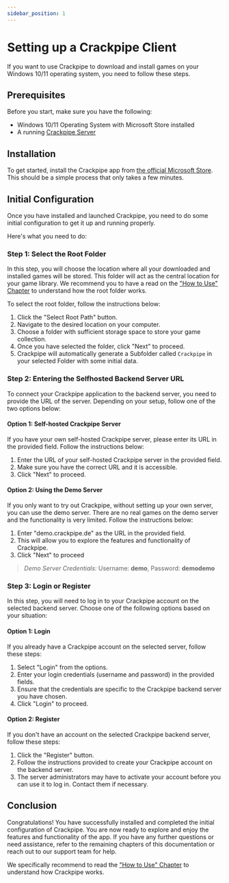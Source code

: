 ```yaml
---
sidebar_position: 1
---
```


# Setting up a Crackpipe Client

If you want to use Crackpipe to download and install games on your Windows 10/11 operating system, you need to follow these steps.

## Prerequisites

Before you start, make sure you have the following:

- Windows 10/11 Operating System with Microsoft Store installed
- A running [Crackpipe Server](https://github.com/Phalcode/crackpipe-backend)

## Installation

To get started, install the Crackpipe app from [the official Microsoft Store](https://www.microsoft.com/store/apps/9PCKDV76GL75). This should be a simple process that only takes a few minutes.

## Initial Configuration

Once you have installed and launched Crackpipe, you need to do some initial configuration to get it up and running properly.

Here's what you need to do:

### Step 1: Select the Root Folder

In this step, you will choose the location where all your downloaded and installed games will be stored. This folder will act as the central location for your game library. We recommend you to have a read on the ["How to Use" Chapter](how-to-use.md) to understand how the root folder works.

To select the root folder, follow the instructions below:

1. Click the "Select Root Path" button.
2. Navigate to the desired location on your computer.
3. Choose a folder with sufficient storage space to store your game collection.
4. Once you have selected the folder, click "Next" to proceed.
5. Crackpipe will automatically generate a Subfolder called `Crackpipe` in your selected Folder with some initial data.

### Step 2: Entering the Selfhosted Backend Server URL

To connect your Crackpipe application to the backend server, you need to provide the URL of the server. Depending on your setup, follow one of the two options below:

#### Option 1: Self-hosted Crackpipe Server

If you have your own self-hosted Crackpipe server, please enter its URL in the provided field. Follow the instructions below:

1. Enter the URL of your self-hosted Crackpipe server in the provided field.
2. Make sure you have the correct URL and it is accessible.
3. Click "Next" to proceed.

#### Option 2: Using the Demo Server

If you only want to try out Crackpipe, without setting up your own server, you can use the demo server. There are no real games on the demo server and the functionality is very limited. Follow the instructions below:

1. Enter "demo.crackpipe.de" as the URL in the provided field.
2. This will allow you to explore the features and functionality of Crackpipe.
3. Click "Next" to proceed

> _Demo Server Credentials:_ Username: **demo**, Password: **demodemo**

### Step 3: Login or Register

In this step, you will need to log in to your Crackpipe account on the selected backend server. Choose one of the following options based on your situation:

#### Option 1: Login

If you already have a Crackpipe account on the selected server, follow these steps:

1. Select "Login" from the options.
2. Enter your login credentials (username and password) in the provided fields.
3. Ensure that the credentials are specific to the Crackpipe backend server you have chosen.
4. Click "Login" to proceed.

#### Option 2: Register

If you don't have an account on the selected Crackpipe backend server, follow these steps:

1. Click the "Register" button.
2. Follow the instructions provided to create your Crackpipe account on the backend server.
3. The server administrators may have to activate your account before you can use it to log in. Contact them if necessary.

## Conclusion

Congratulations! You have successfully installed and completed the initial configuration of Crackpipe. You are now ready to explore and enjoy the features and functionality of the app. If you have any further questions or need assistance, refer to the remaining chapters of this documentation or reach out to our support team for help.

We specifically recommend to read the ["How to Use" Chapter](how-to-use.md) to understand how Crackpipe works.
